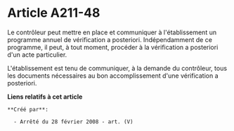 # Article A211-48

Le contrôleur peut mettre en place et communiquer à l'établissement un programme annuel de vérification a posteriori.
Indépendamment de ce programme, il peut, à tout moment, procéder à la vérification a posteriori d'un acte particulier.

L'établissement est tenu de communiquer, à la demande du contrôleur, tous les documents nécessaires au bon accomplissement
d'une vérification a posteriori.

**Liens relatifs à cet article**

	**Créé par**:

	  - Arrêté du 28 février 2008 - art. (V)
